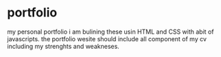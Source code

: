 # portfolio
my personal portfolio i am bulining these usin HTML and CSS with abit of javascripts.
the portfolio wesite should include all component of my cv including my strenghts and weakneses.
